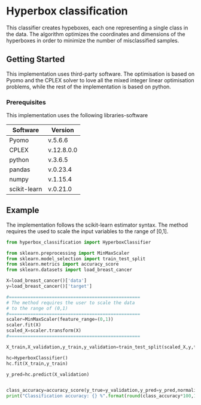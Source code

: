 # Hyperbox classification

This classifier creates hypeboxes, each one representing a single class in the data. The algorithm optimizes the coordinates and dimensions of the hyperboxes in order to minimize the number of misclassified samples.

## Getting Started
This implementation uses third-party software. The optimisation is based on Pyomo and the CPLEX solver to love all the mixed integer linear optimisation problems, while the rest of the implementation is based on python.

### Prerequisites

This implementation uses the following libraries-software

|Software|Version
|--------|-------
|Pyomo    |v.5.6.6
|CPLEX|v.12.8.0.0
|python|v.3.6.5
|pandas|v.0.23.4
|numpy|v.1.15.4
|scikit-learn|v.0.21.0


## Example

The implementation follows the scikit-learn estimator syntax. The method requires the used to scale the input variables to the range of [0,1].

```python
from hyperbox_classification import HyperboxClassifier

from sklearn.preprocessing import MinMaxScaler
from sklearn.model_selection import train_test_split
from sklearn.metrics import accuracy_score
from sklearn.datasets import load_breast_cancer

X=load_breast_cancer()['data']
y=load_breast_cancer()['target']

#=================================================
# The method requires the user to scale the data
# to the range of (0,1)
#=================================================
scaler=MinMaxScaler(feature_range=(0,1))
scaler.fit(X)
scaled_X=scaler.transform(X)
#=================================================

X_train,X_validation,y_train,y_validation=train_test_split(scaled_X,y,test_size=0.2,random_state=1)

hc=HyperboxClassifier()
hc.fit(X_train,y_train)

y_pred=hc.predict(X_validation)


class_accuracy=accuracy_score(y_true=y_validation,y_pred=y_pred,normalize=True)
print("Classification accuracy: {} %".format(round(class_accuracy*100,1)))
```